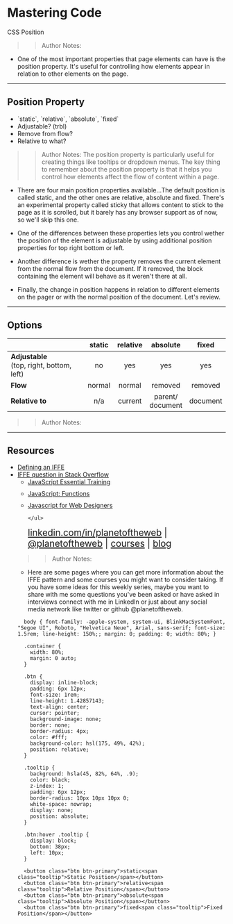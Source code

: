 
<!-- .slide: data-state="title" -->

# Mastering Code
CSS Position

>> Author Notes:
- One of the most important properties that page elements can have is the position property. It's useful for controlling how elements appear in relation to other elements on the page.

---

## Position Property

<ul>
  <li class="fragment">`static`, `relative`, `absolute`, `fixed`</li>
  <li class="fragment">Adjustable? (trbl)</li>
  <li class="fragment">Remove from flow?</li>
  <li class="fragment">Relative to what?</li>
</ul>

>> Author Notes:
The position property is particularly useful for creating things like tooltips or dropdown menus. The key thing to remember about the position property is that it helps you control how elements affect the flow of content within a page.

- There are four main position properties available...The default position is called static, and the other ones are relative, absolute and fixed. There's an experimental property called sticky that allows content to stick to the page as it is scrolled, but it barely has any browser support as of now, so we'll skip this one.

- One of the differences between these properties lets you control wether the position of the element is adjustable by using additional position properties for top right bottom or left.

- Another difference is wether the property removes the current element from the normal flow from the document. If it removed, the block containing the element will behave as it weren't there at all.

- Finally, the change in position happens in relation to different elements on the pager or with the normal position of the document. Let's review.


---

## Options

|                     |  static | relative | absolute | fixed |
|---|:---:|:---:|:---:|:---:|
| **Adjustable**<br>(top, right, bottom, left)	    | no      | yes      | yes      | yes   |
| **Flow**	          | normal | normal | removed | removed |
| **Relative to**     | n/a | current | parent/<br>document | document |

>> Author Notes:


---
## Resources
<ul>
  <li><a href="http://benalman.com/news/2010/11/immediately-invoked-function-expression/">Defining an IFFE</a></li>
  <li><a href="http://stackoverflow.com/questions/8228281/what-is-the-function-construct-in-javascript">IFFE question in Stack Overflow</a></li>
  <li style="list-style: none;">
    <ul>
      <li style="margin-bottom: 10px"><a href="https://www.linkedin.com/learning/javascript-essential-training">JavaScript Essential Training</a></li>
      <li style="margin-bottom: 10px"><a href="https://www.linkedin.com/learning/javascript-functions">JavaScript: Functions</a></li>
      <li style="margin-bottom: 10px"><a href="https://www.linkedin.com/learning/javascript-for-web-designers-2">Javascript for Web Designers</a></li>

    </ul>
  <li style="list-style: none; font-size: 1.3rem;"><a href="hhttps://www.linkedin.com/in/planetoftheweb">linkedin.com/in/planetoftheweb</a> | <a href="https://www.twitter.com/planetoftheweb">@planetoftheweb</a> | <a href="https://www.linkedin.com/learning/instructors/ray-villalobos">courses</a> | <a href="https://raybo.org">blog</a></li>
</ul>


>> Author Notes:
- Here are some pages where you can get more information about the IFFE pattern and some courses you might want to consider taking. If you have some ideas for this weekly series, maybe you want to share with me some questions you've been asked or have asked in interviews connect with me in LinkedIn or just about any social media network like twitter or github @planetoftheweb.

```
  body { font-family: -apple-system, system-ui, BlinkMacSystemFont, "Segoe UI", Roboto, "Helvetica Neue", Arial, sans-serif; font-size: 1.5rem; line-height: 150%;; margin: 0; padding: 0; width: 80%; }

  .container {
    width: 80%; 
    margin: 0 auto; 
  }

  .btn {
    display: inline-block; 
    padding: 6px 12px; 
    font-size: 1rem; 
    line-height: 1.42857143; 
    text-align: center; 
    cursor: pointer; 
    background-image: none; 
    border: none; 
    border-radius: 4px; 
    color: #fff; 
    background-color: hsl(175, 49%, 42%);
    position: relative;
  }

  .tooltip {
    background: hsla(45, 82%, 64%, .9);
    color: black;
    z-index: 1;
    padding: 6px 12px; 
    border-radius: 10px 10px 10px 0;
    white-space: nowrap;
    display: none;
    position: absolute;
  }

  .btn:hover .tooltip {
    display: block;
    bottom: 38px;
    left: 10px;
  }
```

```
  <button class="btn btn-primary">static<span class="tooltip">Static Position</span></button>
  <button class="btn btn-primary">relative<span class="tooltip">Relative Position</span></button>
  <button class="btn btn-primary">absolute<span class="tooltip">Absolute Position</span></button>
  <button class="btn btn-primary">fixed<span class="tooltip">Fixed Position</span></button>
```